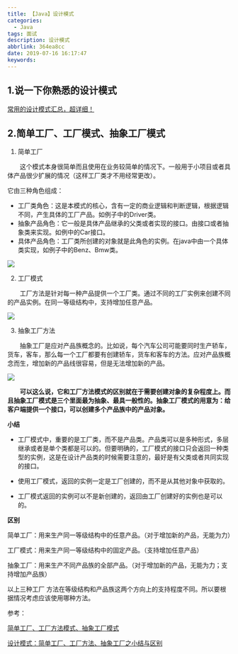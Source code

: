 ```yaml
---
title: 【Java】设计模式
categories:
  - Java
tags: 面试
description: 设计模式
abbrlink: 364ea8cc
date: 2019-07-16 16:17:47
keywords:
---
```


## 1.说一下你熟悉的设计模式

[常用的设计模式汇总，超详细！](http://mp.weixin.qq.com/s?__biz=MzIwMTY0NDU3Nw==&mid=2651938221&idx=1&sn=9cb29d1eb0fdbdb5f976306b08d5bdcc&chksm=8d0f32e3ba78bbf547c6039038682706a2eaf83002158c58060d5eb57bdd83eb966a1e223ef6&scene=21#wechat_redirect)

## 2.简单工厂、工厂模式、抽象工厂模式

1. 简单工厂

　　这个模式本身很简单而且使用在业务较简单的情况下。一般用于小项目或者具体产品很少扩展的情况（这样工厂类才不用经常更改）。

它由三种角色组成：

- 工厂类角色：这是本模式的核心，含有一定的商业逻辑和判断逻辑，根据逻辑不同，产生具体的工厂产品。如例子中的Driver类。
- 抽象产品角色：它一般是具体产品继承的父类或者实现的接口。由接口或者抽象类来实现。如例中的Car接口。
- 具体产品角色：工厂类所创建的对象就是此角色的实例。在java中由一个具体类实现，如例子中的Benz、Bmw类。

![](http://ww1.sinaimg.cn/large/75a4a8eegy1g51ryuq2tsj20ic0dwjs2.jpg)

2. 工厂模式

　　工厂方法是针对每一种产品提供一个工厂类。通过不同的工厂实例来创建不同的产品实例。在同一等级结构中，支持增加任意产品。

![](http://ww1.sinaimg.cn/large/75a4a8eegy1g51rzfzrhhj20ic0dxmxz.jpg)

3. 抽象工厂方法

　　抽象工厂是应对产品族概念的。比如说，每个汽车公司可能要同时生产轿车，货车，客车，那么每一个工厂都要有创建轿车，货车和客车的方法。应对产品族概念而生，增加新的产品线很容易，但是无法增加新的产品。

![](http://ww1.sinaimg.cn/large/75a4a8eegy1g51s06p2bjj20iw0jawfw.jpg)

　　**可以这么说，它和工厂方法模式的区别就在于需要创建对象的复杂程度上。而且抽象工厂模式是三个里面最为抽象、最具一般性的。抽象工厂模式的用意为：给客户端提供一个接口，可以创建多个产品族中的产品对象。**

**小结**

- 工厂模式中，重要的是工厂类，而不是产品类。产品类可以是多种形式，多层继承或者是单个类都是可以的。但要明确的，工厂模式的接口只会返回一种类型的实例，这是在设计产品类的时候需要注意的，最好是有父类或者共同实现的接口。

- 使用工厂模式，返回的实例一定是工厂创建的，而不是从其他对象中获取的。

- 工厂模式返回的实例可以不是新创建的，返回由工厂创建好的实例也是可以的。

**区别**

简单工厂：用来生产同一等级结构中的任意产品。（对于增加新的产品，无能为力）

工厂模式：用来生产同一等级结构中的固定产品。（支持增加任意产品）   

抽象工厂：用来生产不同产品族的全部产品。（对于增加新的产品，无能为力；支持增加产品族）

以上三种工厂 方法在等级结构和产品族这两个方向上的支持程度不同。所以要根据情况考虑应该使用哪种方法。  

参考：

[简单工厂、工厂方法模式、抽象工厂模式](https://www.jianshu.com/p/6d447cea14c7)

[设计模式：简单工厂、工厂方法、抽象工厂之小结与区别](https://blog.csdn.net/superbeck/article/details/4446177)

